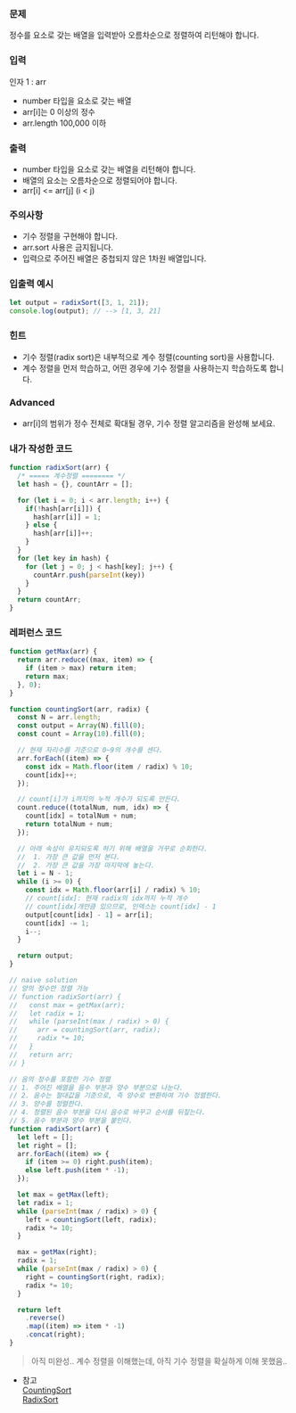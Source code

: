 ### 문제
정수를 요소로 갖는 배열을 입력받아 오름차순으로 정렬하여 리턴해야 합니다.

### 입력
인자 1 : arr
- number 타입을 요소로 갖는 배열
- arr[i]는 0 이상의 정수
- arr.length 100,000 이하

### 출력
- number 타입을 요소로 갖는 배열을 리턴해야 합니다.
- 배열의 요소는 오름차순으로 정렬되어야 합니다.
- arr[i] <= arr[j] (i < j)

### 주의사항
- 기수 정렬을 구현해야 합니다.
- arr.sort 사용은 금지됩니다.
- 입력으로 주어진 배열은 중첩되지 않은 1차원 배열입니다.

### 입출력 예시
```js
let output = radixSort([3, 1, 21]);
console.log(output); // --> [1, 3, 21]
```

### 힌트
- 기수 정렬(radix sort)은 내부적으로 계수 정렬(counting sort)을 사용합니다.
- 계수 정렬을 먼저 학습하고, 어떤 경우에 기수 정렬을 사용하는지 학습하도록 합니다.

### Advanced
- arr[i]의 범위가 정수 전체로 확대될 경우, 기수 정렬 알고리즘을 완성해 보세요.

### 내가 작성한 코드
```js
function radixSort(arr) {
  /* ===== 계수정렬 ======== */
  let hash = {}, countArr = [];

  for (let i = 0; i < arr.length; i++) {
    if(!hash[arr[i]]) {
      hash[arr[i]] = 1;
    } else {
      hash[arr[i]]++;
    }
  }
  for (let key in hash) {
    for (let j = 0; j < hash[key]; j++) {
      countArr.push(parseInt(key))
    }
  }
  return countArr;
}

```

### 레퍼런스 코드
```js
function getMax(arr) {
  return arr.reduce((max, item) => {
    if (item > max) return item;
    return max;
  }, 0);
}

function countingSort(arr, radix) {
  const N = arr.length;
  const output = Array(N).fill(0);
  const count = Array(10).fill(0);

  // 현재 자리수를 기준으로 0~9의 개수를 센다.
  arr.forEach((item) => {
    const idx = Math.floor(item / radix) % 10;
    count[idx]++;
  });

  // count[i]가 i까지의 누적 개수가 되도록 만든다.
  count.reduce((totalNum, num, idx) => {
    count[idx] = totalNum + num;
    return totalNum + num;
  });

  // 아래 속성이 유지되도록 하기 위해 배열을 거꾸로 순회한다.
  //  1. 가장 큰 값을 먼저 본다.
  //  2. 가장 큰 값을 가장 마지막에 놓는다.
  let i = N - 1;
  while (i >= 0) {
    const idx = Math.floor(arr[i] / radix) % 10;
    // count[idx]: 현재 radix의 idx까지 누적 개수
    // count[idx]개만큼 있으므로, 인덱스는 count[idx] - 1
    output[count[idx] - 1] = arr[i];
    count[idx] -= 1;
    i--;
  }

  return output;
}

// naive solution
// 양의 정수만 정렬 가능
// function radixSort(arr) {
//   const max = getMax(arr);
//   let radix = 1;
//   while (parseInt(max / radix) > 0) {
//     arr = countingSort(arr, radix);
//     radix *= 10;
//   }
//   return arr;
// }

// 음의 정수를 포함한 기수 정렬
// 1. 주어진 배열을 음수 부분과 양수 부분으로 나눈다.
// 2. 음수는 절대값을 기준으로, 즉 양수로 변환하여 기수 정렬한다.
// 3. 양수를 정렬한다.
// 4. 정렬된 음수 부분을 다시 음수로 바꾸고 순서를 뒤짚는다.
// 5. 음수 부분과 양수 부분을 붙인다.
function radixSort(arr) {
  let left = [];
  let right = [];
  arr.forEach((item) => {
    if (item >= 0) right.push(item);
    else left.push(item * -1);
  });

  let max = getMax(left);
  let radix = 1;
  while (parseInt(max / radix) > 0) {
    left = countingSort(left, radix);
    radix *= 10;
  }

  max = getMax(right);
  radix = 1;
  while (parseInt(max / radix) > 0) {
    right = countingSort(right, radix);
    radix *= 10;
  }

  return left
    .reverse()
    .map((item) => item * -1)
    .concat(right);
}
```

> 아직 미완성.. 계수 정렬을 이해했는데, 아직 기수 정렬을 확실하게 이해 못했음..
- 참고 <br>
[CountingSort](https://www.cs.usfca.edu/~galles/visualization/CountingSort.html)<br>
[RadixSort](https://www.cs.usfca.edu/~galles/visualization/RadixSort.html)